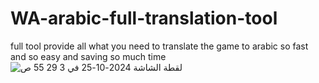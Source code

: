 # WA-arabic-full-translation-tool
full tool provide all what you need to translate the game to arabic so fast and so easy and saving so much time 
![‏لقطة الشاشة 2024-10-25 في 3 29 55 ص](https://github.com/user-attachments/assets/5b399159-3a04-4eca-97af-9ec597beeeda)

